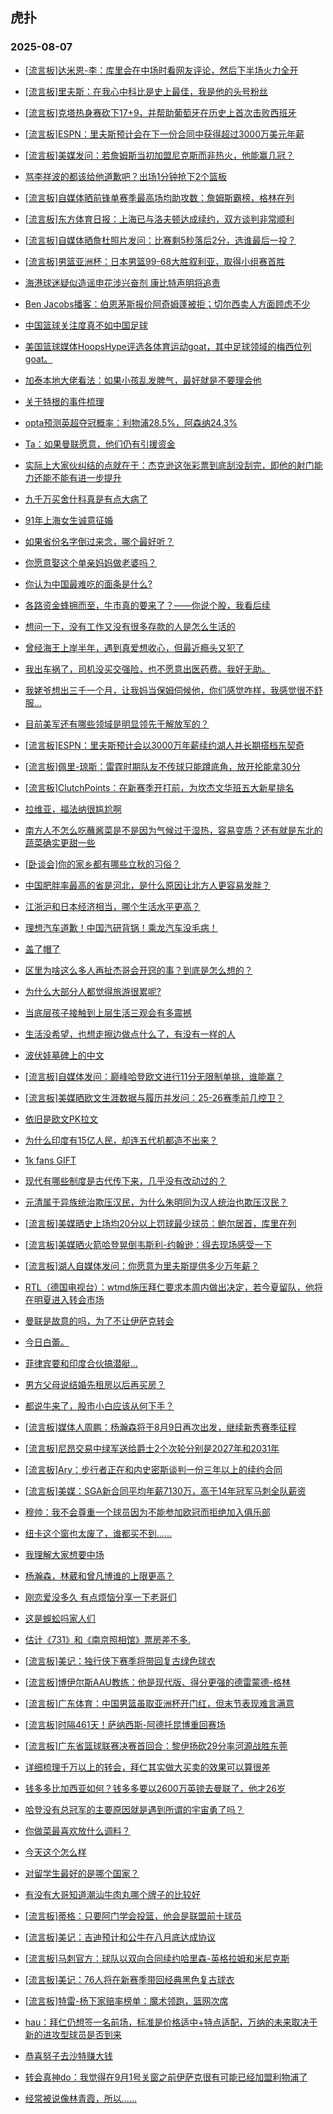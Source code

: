 ## 虎扑 
### 2025-08-07

+ [[流言板]达米恩-李：库里会在中场时看网友评论，然后下半场火力全开](https://bbs.hupu.com/634165074.html)

+ [[流言板]里夫斯：在我心中科比是史上最佳，我是他的头号粉丝](https://bbs.hupu.com/634167139.html)

+ [[流言板]克塔热身赛砍下17+9，并帮助葡萄牙在历史上首次击败西班牙](https://bbs.hupu.com/634164453.html)

+ [[流言板]ESPN：里夫斯预计会在下一份合同中获得超过3000万美元年薪](https://bbs.hupu.com/634167670.html)

+ [[流言板]美媒发问：若詹姆斯当初加盟尼克斯而非热火，他能赢几冠？](https://bbs.hupu.com/634167279.html)

+ [骂李祥波的都该给他道歉吧？出场1分钟抢下2个篮板](https://bbs.hupu.com/634166182.html)

+ [[流言板]自媒体晒前锋单赛季最高场均助攻数：詹姆斯霸榜，格林在列](https://bbs.hupu.com/634167780.html)

+ [[流言板]东方体育日报：上海已与洛夫顿达成续约，双方谈判非常顺利](https://bbs.hupu.com/634167036.html)

+ [[流言板]自媒体晒詹杜照片发问：比赛剩5秒落后2分，选谁最后一投？](https://bbs.hupu.com/634168115.html)

+ [[流言板]男篮亚洲杯：日本男篮99-68大胜叙利亚，取得小组赛首胜](https://bbs.hupu.com/634166308.html)

+ [海港球迷疑似造谣申花涉兴奋剂 康比特声明将追责](https://bbs.hupu.com/634164865.html)

+ [Ben Jacobs播客：伯恩茅斯报价阿奇姆蓬被拒；切尔西卖人方面顾虑不少](https://bbs.hupu.com/634163895.html)

+ [中国篮球关注度真不如中国足球](https://bbs.hupu.com/634159713.html)

+ [美国篮球媒体HoopsHype评选各体育运动goat，其中足球领域的梅西位列goat。](https://bbs.hupu.com/634162087.html)

+ [加泰本地大佬看法：如果小孩乱发脾气，最好就是不要理会他](https://bbs.hupu.com/634163223.html)

+ [关于特根的事件梳理](https://bbs.hupu.com/634160972.html)

+ [opta预测英超夺冠概率：利物浦28.5%，阿森纳24.3%](https://bbs.hupu.com/634163604.html)

+ [Ta：如果曼联愿意，他们仍有引援资金](https://bbs.hupu.com/634162421.html)

+ [实际上大家伙纠结的点就在于：杰克逊这张彩票到底刮没刮完，即他的射门能力还能不能有进一步提升](https://bbs.hupu.com/634164426.html)

+ [九千万买舍什科真是有点大病了](https://bbs.hupu.com/634163333.html)

+ [91年上海女生诚意征婚](https://bbs.hupu.com/634164697.html)

+ [如果省份名字倒过来念，哪个最好听？](https://bbs.hupu.com/634164762.html)

+ [你愿意娶这个单亲妈妈做老婆吗？](https://bbs.hupu.com/634164887.html)

+ [你认为中国最难吃的面条是什么?](https://bbs.hupu.com/634164248.html)

+ [各路资金蜂拥而至，牛市真的要来了？——你说个股，我看后续](https://bbs.hupu.com/634164338.html)

+ [想问一下，没有工作又没有很多存款的人是怎么生活的](https://bbs.hupu.com/634164405.html)

+ [曾经海王上岸半年，遇到真爱想收心，但最近瘾头又犯了](https://bbs.hupu.com/634164536.html)

+ [我出车祸了，司机没买交强险，也不愿意出医药费。我好无助。](https://bbs.hupu.com/634165056.html)

+ [我姥爷想出三千一个月，让我妈当保姆伺候他，你们感觉咋样，我感觉很不舒服…](https://bbs.hupu.com/634166900.html)

+ [目前美军还有哪些领域是明显领先于解放军的？](https://bbs.hupu.com/634166347.html)

+ [[流言板]ESPN：里夫斯预计会以3000万年薪续约湖人并长期搭档东契奇](https://bbs.hupu.com/634167670.html)

+ [[流言板]佩里-琼斯：雷霆时期队友不传球只能蹲底角，放开抡能拿30分](https://bbs.hupu.com/634168392.html)

+ [[流言板]ClutchPoints：在新赛季开打前，为坎杰文华班五大新星排名](https://bbs.hupu.com/634168467.html)

+ [拉维亚，福法纳很尴尬啊](https://bbs.hupu.com/634165203.html)

+ [南方人不怎么吃蘸酱菜是不是因为气候过于湿热，容易变质？还有就是东北的蔬菜确实更甜一些](https://bbs.hupu.com/634165623.html)

+ [[卧谈会]你的家乡都有哪些立秋的习俗？](https://bbs.hupu.com/634166443.html)

+ [中国肥胖率最高的省是河北，是什么原因让北方人更容易发胖？](https://bbs.hupu.com/634166535.html)

+ [江浙沪和日本经济相当，哪个生活水平更高？](https://bbs.hupu.com/634165878.html)

+ [理想汽车道歉！中国汽研背锅！乘龙汽车没毛病！](https://bbs.hupu.com/634167607.html)

+ [盖了帽了](https://bbs.hupu.com/634168432.html)

+ [区里为啥这么多人再扯杰哥会开窍的事？到底是怎么想的？](https://bbs.hupu.com/634165432.html)

+ [为什么大部分人都觉得旅游很累呢?](https://bbs.hupu.com/634168016.html)

+ [当底层孩子接触到上层生活三观会有多震撼](https://bbs.hupu.com/634166643.html)

+ [生活没希望，也想走擦边做点什么了，有没有一样的人](https://bbs.hupu.com/634167198.html)

+ [波伏娃墓碑上的中文](https://bbs.hupu.com/634166053.html)

+ [[流言板]自媒体发问：巅峰哈登欧文进行11分无限制单挑，谁能赢？](https://bbs.hupu.com/634169050.html)

+ [[流言板]美媒晒欧文生涯数据与履历并发问：25-26赛季前几控卫？](https://bbs.hupu.com/634167991.html)

+ [依旧是欧文PK拉文](https://bbs.hupu.com/634168786.html)

+ [为什么印度有15亿人民，却连五代机都造不出来？](https://bbs.hupu.com/634166646.html)

+ [1k fans GIFT](https://bbs.hupu.com/634168514.html)

+ [现代有哪些制度是古代传下来，几乎没有改动过的？](https://bbs.hupu.com/634168360.html)

+ [元清属于异族统治欺压汉民，为什么朱明同为汉人统治也欺压汉民？](https://bbs.hupu.com/634167937.html)

+ [[流言板]美媒晒史上场均20分以上罚球最少球员：鲍尔居首，库里在列](https://bbs.hupu.com/634168234.html)

+ [[流言板]美媒晒火箭哈登晃倒韦斯利-约翰逊：得去现场感受一下](https://bbs.hupu.com/634167831.html)

+ [[流言板]湖人自媒体发问：你愿意为里夫斯提供多少万年薪？](https://bbs.hupu.com/634168822.html)

+ [RTL（德国电视台）：wtmd施压拜仁要求本周内做出决定，若今夏留队，他将在明夏进入转会市场](https://bbs.hupu.com/634164583.html)

+ [曼联是故意的吗，为了不让伊萨克转会](https://bbs.hupu.com/634162765.html)

+ [今日白蕾。](https://bbs.hupu.com/634168255.html)

+ [菲律宾要和印度合伙搞潜艇…](https://bbs.hupu.com/634168038.html)

+ [男方父母说结婚先租房以后再买房？](https://bbs.hupu.com/634168798.html)

+ [都说牛来了，股市小白应该从何下手？](https://bbs.hupu.com/634168736.html)

+ [[流言板]媒体人周鹏：杨瀚森将于8月9日再次出发，继续新秀赛季征程](https://bbs.hupu.com/634168939.html)

+ [[流言板]尼昂交易中绿军送给爵士2个次轮分别是2027年和2031年](https://bbs.hupu.com/634168331.html)

+ [[流言板]Ary：步行者正在和内史密斯谈判一份三年以上的续约合同](https://bbs.hupu.com/634168899.html)

+ [[流言板]美媒：SGA新合同平均年薪7130万，高于14年冠军马刺全队薪资](https://bbs.hupu.com/634169462.html)

+ [穆帅：我不会尊重一个球员因为不能参加欧冠而拒绝加入俱乐部](https://bbs.hupu.com/634166384.html)

+ [纽卡这个窗也太废了，谁都买不到……](https://bbs.hupu.com/634164707.html)

+ [我理解大家想要中场](https://bbs.hupu.com/634163424.html)

+ [杨瀚森，林葳和曾凡博谁的上限更高？](https://bbs.hupu.com/634168079.html)

+ [刚恋爱没多久 有点烦恼分享一下老哥们](https://bbs.hupu.com/634169299.html)

+ [这是蜈蚣吗家人们](https://bbs.hupu.com/634168391.html)

+ [估计《731》和《南京照相馆》票房差不多.](https://bbs.hupu.com/634168677.html)

+ [[流言板]美记：独行侠下赛季将带回复古绿色球衣](https://bbs.hupu.com/634169418.html)

+ [[流言板]博伊尔斯AAU教练：他是现代版、得分更强的德雷蒙德-格林](https://bbs.hupu.com/634169072.html)

+ [[流言板]广东体育：中国男篮虽取亚洲杯开门红，但末节表现难言满意](https://bbs.hupu.com/634169272.html)

+ [[流言板]时隔461天！萨纳西斯-阿德托昆博重回赛场](https://bbs.hupu.com/634169903.html)

+ [[流言板]广东省篮球联赛决赛首回合：黎伊扬砍29分率河源战胜东莞](https://bbs.hupu.com/634169210.html)

+ [详细梳理千万以上的转会，拜仁其实做大买卖的效果可以算很差](https://bbs.hupu.com/634166760.html)

+ [钱多多比加西亚如何？钱多多要以2600万英镑去曼联了，他才26岁](https://bbs.hupu.com/634168361.html)

+ [哈登没有总冠军的主要原因就是遇到所谓的宇宙勇了吗？](https://bbs.hupu.com/634170008.html)

+ [你做菜最喜欢放什么调料？](https://bbs.hupu.com/634169905.html)

+ [今天这个怎么样](https://bbs.hupu.com/634169365.html)

+ [对留学生最好的是哪个国家？](https://bbs.hupu.com/634169764.html)

+ [有没有大哥知道潮汕牛肉丸哪个牌子的比较好](https://bbs.hupu.com/634168972.html)

+ [[流言板]蒂格：只要阿门学会投篮，他会是联盟前十球员](https://bbs.hupu.com/634170243.html)

+ [[流言板]美记：吉迪预计和公牛在八月底达成协议](https://bbs.hupu.com/634169954.html)

+ [[流言板]马刺官方：球队以双向合同续约哈里森-英格拉姆和米尼克斯](https://bbs.hupu.com/634169447.html)

+ [[流言板]美记：76人将在新赛季带回经典黑色复古球衣](https://bbs.hupu.com/634170315.html)

+ [[流言板]特雷-杨下家赔率榜单：魔术领跑，篮网次席](https://bbs.hupu.com/634170216.html)

+ [hau：拜仁仍想签一名前场，标准是价格适中+特点适配，万纳的未来取决于新的进攻型球员是否到来](https://bbs.hupu.com/634167407.html)

+ [恭喜努子去沙特赚大钱](https://bbs.hupu.com/634166773.html)

+ [转会真神do：我觉得在9月1号关窗之前伊萨克很有可能已经加盟利物浦了](https://bbs.hupu.com/634168519.html)

+ [经常被说像林青霞，所以……](https://bbs.hupu.com/634170251.html)

